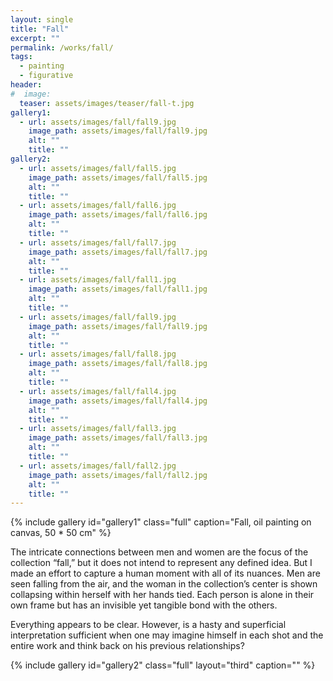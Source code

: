 ```yaml
---
layout: single
title: "Fall"
excerpt: ""
permalink: /works/fall/
tags:
  - painting
  - figurative
header:
#  image: 
  teaser: assets/images/teaser/fall-t.jpg 
gallery1:
  - url: assets/images/fall/fall9.jpg
    image_path: assets/images/fall/fall9.jpg
    alt: ""
    title: ""
gallery2:
  - url: assets/images/fall/fall5.jpg
    image_path: assets/images/fall/fall5.jpg
    alt: ""
    title: ""
  - url: assets/images/fall/fall6.jpg
    image_path: assets/images/fall/fall6.jpg
    alt: ""
    title: ""
  - url: assets/images/fall/fall7.jpg
    image_path: assets/images/fall/fall7.jpg
    alt: ""
    title: ""
  - url: assets/images/fall/fall1.jpg
    image_path: assets/images/fall/fall1.jpg
    alt: ""
    title: ""
  - url: assets/images/fall/fall9.jpg
    image_path: assets/images/fall/fall9.jpg
    alt: ""
    title: ""
  - url: assets/images/fall/fall8.jpg
    image_path: assets/images/fall/fall8.jpg
    alt: ""
    title: ""
  - url: assets/images/fall/fall4.jpg
    image_path: assets/images/fall/fall4.jpg
    alt: ""
    title: ""
  - url: assets/images/fall/fall3.jpg
    image_path: assets/images/fall/fall3.jpg
    alt: ""
    title: ""
  - url: assets/images/fall/fall2.jpg
    image_path: assets/images/fall/fall2.jpg
    alt: ""
    title: ""
---
```


{% include gallery id="gallery1" class="full" caption="Fall, oil painting on canvas, 50 * 50 cm" %}


The intricate connections between men and women are the focus of the collection “fall,” but it does not intend to represent any defined idea. But I made an effort to capture a human moment with all of its nuances. Men are seen falling from the air, and the woman in the collection’s center is shown collapsing within herself with her hands tied. Each person is alone in their own frame but has an invisible yet tangible bond with the others. 

Everything appears to be clear. However, is a hasty and superficial interpretation sufficient when one may imagine himself in each shot and the entire work and think back on his previous relationships?


{% include gallery id="gallery2" class="full" layout="third" caption="" %}

